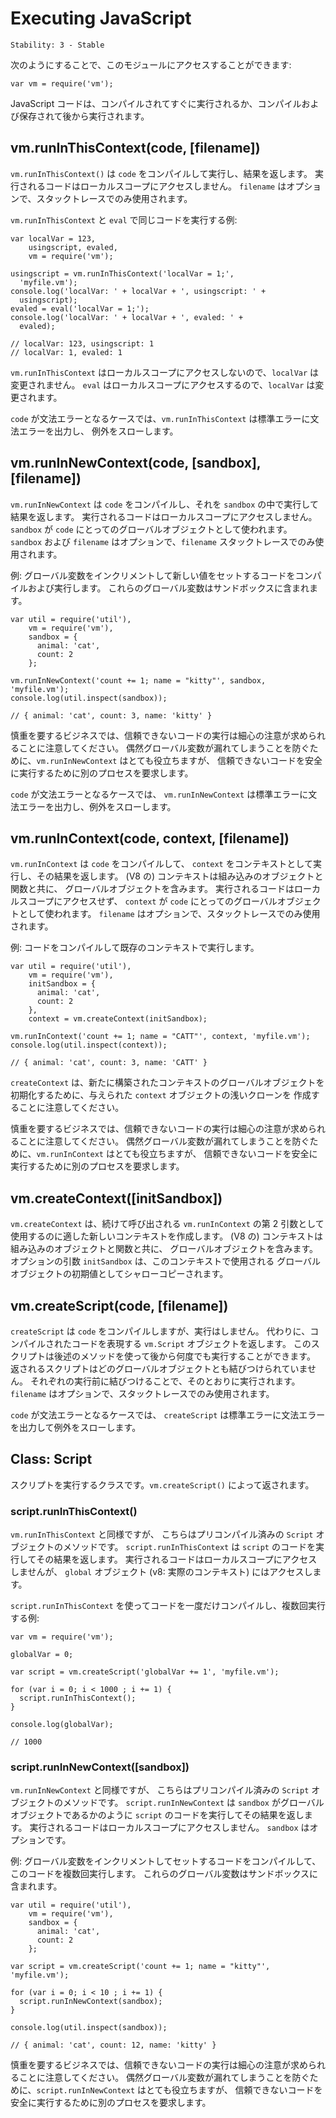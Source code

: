 # Executing JavaScript

    Stability: 3 - Stable

<!--name=vm-->

<!--
You can access this module with:
-->

次のようにすることで、このモジュールにアクセスすることができます:

    var vm = require('vm');

<!--
JavaScript code can be compiled and run immediately or compiled, saved, and run later.
-->

JavaScript コードは、コンパイルされてすぐに実行されるか、コンパイルおよび保存されて後から実行されます。


## vm.runInThisContext(code, [filename])

<!--
`vm.runInThisContext()` compiles `code`, runs it and returns the result. Running
code does not have access to local scope. `filename` is optional, it's used only
in stack traces.
-->

`vm.runInThisContext()` は `code` をコンパイルして実行し、結果を返します。
実行されるコードはローカルスコープにアクセスしません。
`filename` はオプションで、スタックトレースでのみ使用されます。

<!--
Example of using `vm.runInThisContext` and `eval` to run the same code:
-->

`vm.runInThisContext` と `eval` で同じコードを実行する例:

    var localVar = 123,
        usingscript, evaled,
        vm = require('vm');

    usingscript = vm.runInThisContext('localVar = 1;',
      'myfile.vm');
    console.log('localVar: ' + localVar + ', usingscript: ' +
      usingscript);
    evaled = eval('localVar = 1;');
    console.log('localVar: ' + localVar + ', evaled: ' +
      evaled);

    // localVar: 123, usingscript: 1
    // localVar: 1, evaled: 1

<!--
`vm.runInThisContext` does not have access to the local scope, so `localVar` is unchanged.
`eval` does have access to the local scope, so `localVar` is changed.
-->

`vm.runInThisContext` はローカルスコープにアクセスしないので、`localVar` は変更されません。
`eval` はローカルスコープにアクセスするので、`localVar` は変更されます。

<!--
In case of syntax error in `code`, `vm.runInThisContext` emits the syntax error to stderr
and throws an exception.
-->

`code` が文法エラーとなるケースでは、`vm.runInThisContext` は標準エラーに文法エラーを出力し、
例外をスローします。


## vm.runInNewContext(code, [sandbox], [filename])

<!--
`vm.runInNewContext` compiles `code`, then runs it in `sandbox` and returns the
result. Running code does not have access to local scope. The object `sandbox`
will be used as the global object for `code`.
`sandbox` and `filename` are optional, `filename` is only used in stack traces.
-->

`vm.runInNewContext` は `code` をコンパイルし、それを `sandbox` の中で実行して
結果を返します。
実行されるコードはローカルスコープにアクセスしません。
`sandbox` が `code` にとってのグローバルオブジェクトとして使われます。
`sandbox` および `filename` はオプションで、`filename` 
スタックトレースでのみ使用されます。

<!--
Example: compile and execute code that increments a global variable and sets a new one.
These globals are contained in the sandbox.
-->

例: グローバル変数をインクリメントして新しい値をセットするコードをコンパイルおよび実行します。
これらのグローバル変数はサンドボックスに含まれます。

    var util = require('util'),
        vm = require('vm'),
        sandbox = {
          animal: 'cat',
          count: 2
        };

    vm.runInNewContext('count += 1; name = "kitty"', sandbox, 'myfile.vm');
    console.log(util.inspect(sandbox));

    // { animal: 'cat', count: 3, name: 'kitty' }

<!--
Note that running untrusted code is a tricky business requiring great care.  To prevent accidental
global variable leakage, `vm.runInNewContext` is quite useful, but safely running untrusted code
requires a separate process.
-->

慎重を要するビジネスでは、信頼できないコードの実行は細心の注意が求められることに注意してください。
偶然グローバル変数が漏れてしまうことを防ぐために、`vm.runInNewContext` はとても役立ちますが、
信頼できないコードを安全に実行するために別のプロセスを要求します。

<!--
In case of syntax error in `code`, `vm.runInNewContext` emits the syntax error to stderr
and throws an exception.
-->

`code` が文法エラーとなるケースでは、
`vm.runInNewContext` は標準エラーに文法エラーを出力し、例外をスローします。

## vm.runInContext(code, context, [filename])

<!--
`vm.runInContext` compiles `code`, then runs it in `context` and returns the
result. A (V8) context comprises a global object, together with a set of
built-in objects and functions. Running code does not have access to local scope
and the global object held within `context` will be used as the global object
for `code`.
`filename` is optional, it's used only in stack traces.

Example: compile and execute code in a existing context.
-->

`vm.runInContext` は `code` をコンパイルして、
`context` をコンテキストとして実行し、その結果を返します。
(V8 の) コンテキストは組み込みのオブジェクトと関数と共に、
グローバルオブジェクトを含みます。
実行されるコードはローカルスコープにアクセスせず、
`context` が `code` にとってのグローバルオブジェクトとして使われます。
`filename` はオプションで、スタックトレースでのみ使用されます。

例: コードをコンパイルして既存のコンテキストで実行します。

    var util = require('util'),
        vm = require('vm'),
        initSandbox = {
          animal: 'cat',
          count: 2
        },
        context = vm.createContext(initSandbox);

    vm.runInContext('count += 1; name = "CATT"', context, 'myfile.vm');
    console.log(util.inspect(context));

    // { animal: 'cat', count: 3, name: 'CATT' }

<!--
Note that `createContext` will perform a shallow clone of the supplied sandbox object in order to
initialise the global object of the freshly constructed context.

Note that running untrusted code is a tricky business requiring great care.  To prevent accidental
global variable leakage, `vm.runInContext` is quite useful, but safely running untrusted code
requires a separate process.

In case of syntax error in `code`, `vm.runInContext` emits the syntax error to stderr
and throws an exception.
-->

`createContext` は、新たに構築されたコンテキストのグローバルオブジェクトを
初期化するために、与えられた `context` オブジェクトの浅いクローンを
作成することに注意してください。

慎重を要するビジネスでは、信頼できないコードの実行は細心の注意が求められることに注意してください。
偶然グローバル変数が漏れてしまうことを防ぐために、`vm.runInContext` はとても役立ちますが、
信頼できないコードを安全に実行するために別のプロセスを要求します。


## vm.createContext([initSandbox])

<!--
`vm.createContext` creates a new context which is suitable for use as the 2nd argument of a subsequent
call to `vm.runInContext`. A (V8) context comprises a global object together with a set of
build-in objects and functions. The optional argument `initSandbox` will be shallow-copied
to seed the initial contents of the global object used by the context.
-->

`vm.createContext` は、続けて呼び出される `vm.runInContext` の第 2 引数として
使用するのに適した新しいコンテキストを作成します。
(V8 の) コンテキストは組み込みのオブジェクトと関数と共に、
グローバルオブジェクトを含みます。
オプションの引数 `initSandbox` は、このコンテキストで使用される
グローバルオブジェクトの初期値としてシャローコピーされます。

## vm.createScript(code, [filename])

<!--
`createScript` compiles `code` but does not run it. Instead, it returns a
`vm.Script` object representing this compiled code. This script can be run
later many times using methods below. The returned script is not bound to any
global object. It is bound before each run, just for that run. `filename` is
optional, it's only used in stack traces.
-->

`createScript` は `code` をコンパイルしますが、実行はしません。
代わりに、コンパイルされたコードを表現する `vm.Script` オブジェクトを返します。
このスクリプトは後述のメソッドを使って後から何度でも実行することができます。
返されるスクリプトはどのグローバルオブジェクトとも結びつけられていません。
それぞれの実行前に結びつけることで、そのとおりに実行されます。
`filename` はオプションで、スタックトレースでのみ使用されます。

<!--
In case of syntax error in `code`, `createScript` prints the syntax error to stderr
and throws an exception.
-->

`code` が文法エラーとなるケースでは、
`createScript` は標準エラーに文法エラーを出力して例外をスローします。


## Class: Script

<!--
A class for running scripts.  Returned by vm.createScript.
-->

スクリプトを実行するクラスです。`vm.createScript()` によって返されます。

### script.runInThisContext()

<!--
Similar to `vm.runInThisContext` but a method of a precompiled `Script` object.
`script.runInThisContext` runs the code of `script` and returns the result.
Running code does not have access to local scope, but does have access to the `global` object
(v8: in actual context).
-->

`vm.runInThisContext` と同様ですが、
こちらはプリコンパイル済みの `Script` オブジェクトのメソッドです。
`script.runInThisContext` は `script` のコードを実行してその結果を返します。
実行されるコードはローカルスコープにアクセスしませんが、
`global` オブジェクト (v8: 実際のコンテキスト) にはアクセスします。

<!--
Example of using `script.runInThisContext` to compile code once and run it multiple times:
-->

`script.runInThisContext` を使ってコードを一度だけコンパイルし、複数回実行する例:

    var vm = require('vm');

    globalVar = 0;

    var script = vm.createScript('globalVar += 1', 'myfile.vm');

    for (var i = 0; i < 1000 ; i += 1) {
      script.runInThisContext();
    }

    console.log(globalVar);

    // 1000


### script.runInNewContext([sandbox])

<!--
Similar to `vm.runInNewContext` a method of a precompiled `Script` object.
`script.runInNewContext` runs the code of `script` with `sandbox` as the global object and returns the result.
Running code does not have access to local scope. `sandbox` is optional.
-->

`vm.runInNewContext` と同様ですが、
こちらはプリコンパイル済みの `Script` オブジェクトのメソッドです。
`script.runInNewContext` は `sandbox` がグローバルオブジェクトであるかのように
`script` のコードを実行してその結果を返します。
実行されるコードはローカルスコープにアクセスしません。
`sandbox` はオプションです。

<!--
Example: compile code that increments a global variable and sets one, then execute this code multiple times.
These globals are contained in the sandbox.
-->

例: グローバル変数をインクリメントしてセットするコードをコンパイルして、このコードを複数回実行します。
これらのグローバル変数はサンドボックスに含まれます。

    var util = require('util'),
        vm = require('vm'),
        sandbox = {
          animal: 'cat',
          count: 2
        };

    var script = vm.createScript('count += 1; name = "kitty"', 'myfile.vm');

    for (var i = 0; i < 10 ; i += 1) {
      script.runInNewContext(sandbox);
    }

    console.log(util.inspect(sandbox));

    // { animal: 'cat', count: 12, name: 'kitty' }

<!--
Note that running untrusted code is a tricky business requiring great care.  To prevent accidental
global variable leakage, `script.runInNewContext` is quite useful, but safely running untrusted code
requires a separate process.
-->

慎重を要するビジネスでは、信頼できないコードの実行は細心の注意が求められることに注意してください。
偶然グローバル変数が漏れてしまうことを防ぐために、`script.runInNewContext` はとても役立ちますが、
信頼できないコードを安全に実行するために別のプロセスを要求します。
